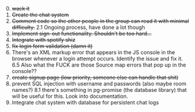 0. ~~wack it~~
1. ~~Create the chat system~~
2. ~~Comment code so the other people in the group can read it with minimal difficulty.~~
   2.1 Ongoing process, have done a lot though
3. ~~Implement sign-out functionality. Shouldn't be too hard...~~
4. ~~Integrate with spotify shiz~~
5. ~~fix login form validation (damn it)~~
6. There's an XML markup error that appears in the JS console in the browser whenever a login attempt occurs. Identify the issue and fix it.
	6.5 Also what the FUCK are those Source map errors that pop up in the console??
7. ~~create signup page (low priority, someone else can handle that shit)~~
8. prevent SQL injection with username and passwords (also maybe room names?)
   8.1 there's something in pg-promise (the database library) that will be useful for this. Look into documentation.
9. Integrate chat system with database for persistent chat logs
